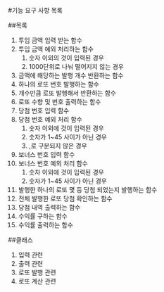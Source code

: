#기능 요구 사항 목록

##목록
1. 투입 금액 입력 받는 함수
2. 투입 금액 예외 처리하는 함수 
   1. 숫자 이외의 것이 입력된 경우
   2. 1000단위로 나눠 떨어지지 않는 경우
3. 금액에 해당하는 발행 개수 반환하는 함수
4. 하나의 로또 번호 발행하는 함수
5. 개수만큼 로또 발행해서 반환하는 함수
6. 로또 수향 및 번호 출력하는 함수
7. 당첨 번호 입력 함수
8. 당첨 번호 예외 처리 함수
   1. 숫자 이외에 것이 입력된 경우
   2. 숫자가 1~45 사이가 아닌 경우
   3. ,로 구분되지 않은 경우
9. 보너스 번호 입력 함수
10. 보너스 번호 예외 처리 함수
    1. 숫자 이외에 것이 입력된 경우
    2. 숫자가 1~45 사이가 아닌 경우
11. 발행한 하나의 로또 몇 등 당첨 되었는지 발행하는 함수
12. 전체 발행한 로또 당첨 확인하는 함수
13. 당첨 내역 출력하는 함수
14. 수익률 구하는 함수 
15. 수익률 출력하는 함수 

##클래스 
1. 입력 관련
2. 출력 관련
3. 로또 발행 관련
4. 로또 계산 관련
